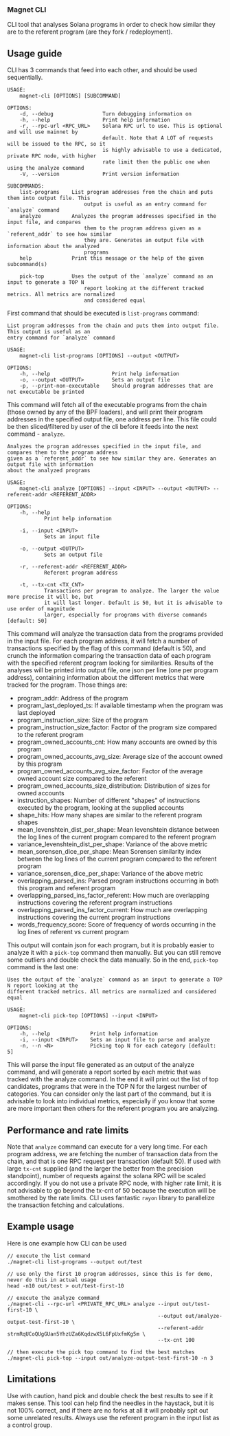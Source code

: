 ### Magnet CLI

CLI tool that analyses Solana programs in order to check how similar they are to the referent program (are they fork / redeployment).

## Usage guide

CLI has 3 commands that feed into each other, and should be used sequentially.
```
USAGE:
    magnet-cli [OPTIONS] [SUBCOMMAND]

OPTIONS:
    -d, --debug                Turn debugging information on
    -h, --help                 Print help information
    -r, --rpc-url <RPC_URL>    Solana RPC url to use. This is optional and will use mainnet by
                               default. Note that A LOT of requests will be issued to the RPC, so it
                               is highly advisable to use a dedicated, private RPC node, with higher
                               rate limit then the public one when using the analyze command
    -V, --version              Print version information

SUBCOMMANDS:
    list-programs    List program addresses from the chain and puts them into output file. This
                         output is useful as an entry command for `analyze` command
    analyze          Analyzes the program addresses specified in the input file, and compares
                         them to the program address given as a `referent_addr` to see how similar
                         they are. Generates an output file with information about the analyzed
                         programs
    help             Print this message or the help of the given subcommand(s)
    
    pick-top         Uses the output of the `analyze` command as an input to generate a TOP N
                         report looking at the different tracked metrics. All metrics are normalized
                         and considered equal
```

First command that should be executed is `list-programs` command:

```
List program addresses from the chain and puts them into output file. This output is useful as an
entry command for `analyze` command

USAGE:
    magnet-cli list-programs [OPTIONS] --output <OUTPUT>

OPTIONS:
    -h, --help                    Print help information
    -o, --output <OUTPUT>         Sets an output file
    -p, --print-non-executable    Should program addresses that are not executable be printed
```

This command will fetch all of the executable programs from the chain (those owned by any of the BPF loaders), and will print their program addresses in the specified output file, one address per line. This file could be then sliced/filtered by user of the cli before it feeds into the next command - `analyze`.

```
Analyzes the program addresses specified in the input file, and compares them to the program address
given as a `referent_addr` to see how similar they are. Generates an output file with information
about the analyzed programs

USAGE:
    magnet-cli analyze [OPTIONS] --input <INPUT> --output <OUTPUT> --referent-addr <REFERENT_ADDR>

OPTIONS:
    -h, --help
            Print help information

    -i, --input <INPUT>
            Sets an input file

    -o, --output <OUTPUT>
            Sets an output file

    -r, --referent-addr <REFERENT_ADDR>
            Referent program address

    -t, --tx-cnt <TX_CNT>
            Transactions per program to analyze. The larger the value more precise it will be, but
            it will last longer. Default is 50, but it is advisable to use order of magnitude
            larger, especially for programs with diverse commands [default: 50]
```

This command will analyze the transaction data from the programs provided in the input file. For each program address, it will fetch a number of transactions specified by the flag of this command (default is 50), and crunch the information comparing the transaction data of each program with the specified referent program looking for similarities. Results of the analyses will be printed into output file, one json per line (one per program address), containing information about the different metrics that were tracked for the program. Those things are:

- program_addr: Address of the program
- program_last_deployed_ts: If available timestamp when the program was last deployed
- program_instruction_size: Size of the program
- program_instruction_size_factor: Factor of the program size compared to the referent program
- program_owned_accounts_cnt: How many accounts are owned by this program
- program_owned_accounts_avg_size: Average size of the account owned by this program
- program_owned_accounts_avg_size_factor: Factor of the average owned account size compared to the referent
- program_owned_accounts_size_distribution: Distribution of sizes for owned accounts
- instruction_shapes: Number of different "shapes" of instructions executed by the program, looking at the supplied accounts
- shape_hits: How many shapes are similar to the referent program shapes
- mean_levenshtein_dist_per_shape: Mean levenshtein distance between the log lines of the current program compared to the referent program
- variance_levenshtein_dist_per_shape: Variance of the above metric
- mean_sorensen_dice_per_shape: Mean Sorensen similarity index between the log lines of the current program compared to the referent program
- variance_sorensen_dice_per_shape: Variance of the above metric
- overlapping_parsed_ins: Parsed program instructions occurring in both this program and referent program
- overlapping_parsed_ins_factor_referent: How much are overlapping instructions covering the referent program instructions
- overlapping_parsed_ins_factor_current: How much are overlapping instructions covering the current program instructions
- words_frequency_score: Score of frequency of words occurring in the log lines of referent vs current program

This output will contain json for each program, but it is probably easier to analyze it with a `pick-top` command then manually. But you can still remove some
outliers and double check the data manually. So in the end, `pick-top` command is the last one:

```
Uses the output of the `analyze` command as an input to generate a TOP N report looking at the
different tracked metrics. All metrics are normalized and considered equal

USAGE:
    magnet-cli pick-top [OPTIONS] --input <INPUT>

OPTIONS:
    -h, --help             Print help information
    -i, --input <INPUT>    Sets an input file to parse and analyze
    -n, --n <N>            Picking top N for each category [default: 5]
```
This will parse the input file generated as an output of the analyze command, and will generate a report sorted by each metric that was tracked with the analyze command.
In the end it will print out the list of top candidates, programs that were in the TOP N for the largest number of categories. You can consider only the last part of the command, but it is advisable to look into individual metrics, especially if you know that some are more important then others for the referent program you are analyzing.

## Performance and rate limits

Note that `analyze` command can execute for a very long time. For each program address, we are fetching the number of transaction data from the chain, and that is one RPC request per transaction (default 50). If used with large `tx-cnt` supplied (and the larger the better from the precision standpoint), number of requests against the solana RPC will be scaled accordingly. If you do not use a private RPC node, with higher rate limit, it is not advisable to go beyond the tx-cnt of 50 because the execution will be smothered by the rate limits. CLI uses fantastic `rayon` library to parallelize the transaction fetching and calculations.

## Example usage

Here is one example how CLI can be used

```
// execute the list command
./magnet-cli list-programs --output out/test

// use only the first 10 program addresses, since this is for demo, never do this in actual usage
head -n10 out/test > out/test-first-10

// execute the analyze command
./magnet-cli --rpc-url <PRIVATE_RPC_URL> analyze --input out/test-first-10 \
                                                 --output out/analyze-output-test-first-10 \
                                                 --referent-addr strmRqUCoQUgGUan5YhzUZa6KqdzwX5L6FpUxfmKg5m \
                                                 --tx-cnt 100

// then execute the pick top command to find the best matches
./magnet-cli pick-top --input out/analyze-output-test-first-10 -n 3
```

## Limitations

Use with caution, hand pick and double check the best results to see if it makes sense. This tool can help find the needles in the haystack, but it is not 100% correct, and if there are no forks at all it will probably spit out some unrelated results. Always use the referent program in the input list as a control group.

